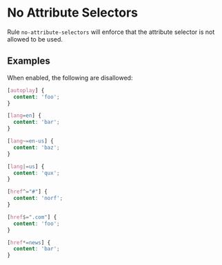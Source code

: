 # No Attribute Selectors

Rule `no-attribute-selectors` will enforce that the attribute selector is not allowed to be used.

## Examples

When enabled, the following are disallowed:

```scss
[autoplay] {
  content: 'foo';
}

[lang=en] {
  content: 'bar';
}

[lang~=en-us] {
  content: 'baz';
}

[lang|=us] {
  content: 'qux';
}

[href^="#"] {
  content: 'norf';
}

[href$=".com"] {
  content: 'foo';
}

[href*=news] {
  content: 'bar';
}
```
